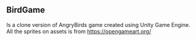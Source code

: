## BirdGame
Is a clone version of AngryBirds game created using Unity Game Engine.<br/>
All the sprites on assets is from https://opengameart.org/
